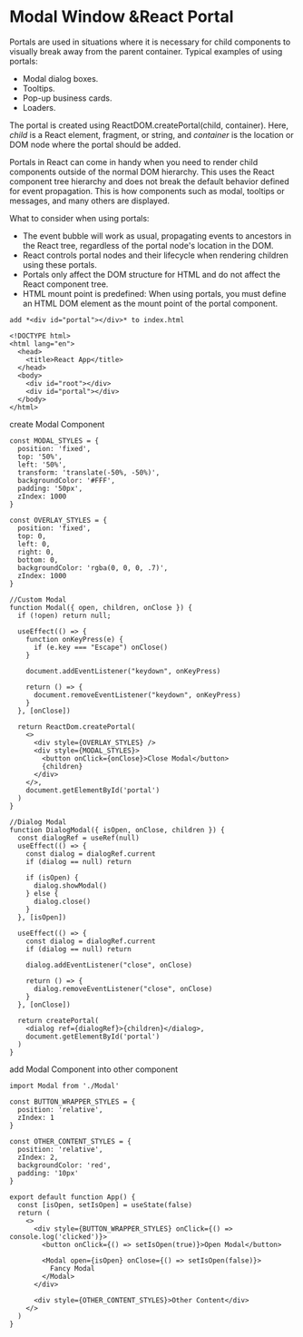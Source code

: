 # Modal Window &React Portal

Portals are used in situations where it is necessary for child components to visually break away from the parent container. Typical examples of using portals:

- Modal dialog boxes.
- Tooltips.
- Pop-up business cards.
- Loaders.

The portal is created using ReactDOM.createPortal(child, container). Here, *child* is a React element, fragment, or string, and *container* is the location or DOM node where the portal should be added.

Portals in React can come in handy when you need to render child components outside of the normal DOM hierarchy. This uses the React component tree hierarchy and does not break the default behavior defined for event propagation. This is how components such as modal, tooltips or messages, and many others are displayed.

What to consider when using portals:
- The event bubble will work as usual, propagating events to ancestors in the React tree, regardless of the portal node's location in the DOM.
- React controls portal nodes and their lifecycle when rendering children using these portals.
- Portals only affect the DOM structure for HTML and do not affect the React component tree.
- HTML mount point is predefined: When using portals, you must define an HTML DOM element as the mount point of the portal component.

```
add *<div id="portal"></div>* to index.html

<!DOCTYPE html>
<html lang="en">
  <head>
    <title>React App</title>
  </head>
  <body>
    <div id="root"></div>
    <div id="portal"></div>
  </body>
</html>
```

create Modal Component

```
const MODAL_STYLES = {
  position: 'fixed',
  top: '50%',
  left: '50%',
  transform: 'translate(-50%, -50%)',
  backgroundColor: '#FFF',
  padding: '50px',
  zIndex: 1000
}

const OVERLAY_STYLES = {
  position: 'fixed',
  top: 0,
  left: 0,
  right: 0,
  bottom: 0,
  backgroundColor: 'rgba(0, 0, 0, .7)',
  zIndex: 1000
}

//Custom Modal
function Modal({ open, children, onClose }) {
  if (!open) return null;

  useEffect(() => {
    function onKeyPress(e) {
      if (e.key === "Escape") onClose()
    }

    document.addEventListener("keydown", onKeyPress)

    return () => {
      document.removeEventListener("keydown", onKeyPress)
    }
  }, [onClose])

  return ReactDom.createPortal(
    <>
      <div style={OVERLAY_STYLES} />
      <div style={MODAL_STYLES}>
        <button onClick={onClose}>Close Modal</button>
        {children}
      </div>
    </>,
    document.getElementById('portal')
  )
}

//Dialog Modal
function DialogModal({ isOpen, onClose, children }) {
  const dialogRef = useRef(null)
  useEffect(() => {
    const dialog = dialogRef.current
    if (dialog == null) return

    if (isOpen) {
      dialog.showModal()
    } else {
      dialog.close()
    }
  }, [isOpen])

  useEffect(() => {
    const dialog = dialogRef.current
    if (dialog == null) return

    dialog.addEventListener("close", onClose)

    return () => {
      dialog.removeEventListener("close", onClose)
    }
  }, [onClose])

  return createPortal(
    <dialog ref={dialogRef}>{children}</dialog>,
    document.getElementById('portal')
  )
}

```

add Modal Component into other component

```
import Modal from './Modal'

const BUTTON_WRAPPER_STYLES = {
  position: 'relative',
  zIndex: 1
}

const OTHER_CONTENT_STYLES = {
  position: 'relative',
  zIndex: 2,
  backgroundColor: 'red',
  padding: '10px'
}

export default function App() {
  const [isOpen, setIsOpen] = useState(false)
  return (
    <>
      <div style={BUTTON_WRAPPER_STYLES} onClick={() => console.log('clicked')}>
        <button onClick={() => setIsOpen(true)}>Open Modal</button>

        <Modal open={isOpen} onClose={() => setIsOpen(false)}>
          Fancy Modal
        </Modal>
      </div>

      <div style={OTHER_CONTENT_STYLES}>Other Content</div>
    </>
  )
}
```
